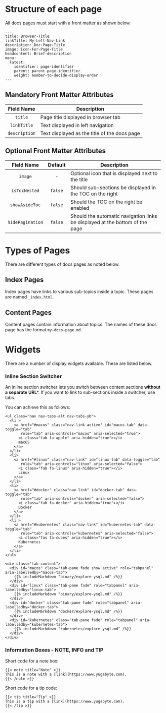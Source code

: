 
# Structure of each page

All docs pages must start with a front matter as shown below.

```
---
title: Browser-Title
linkTitle: My-Left-Nav-Link
description: Doc-Page-Title
image: Icon-For-Page-Title
headcontent: Brief-description
menu:
  latest:
    identifier: page-identifier
    parent: parent-page-identifier
    weight: number-to-decide-display-order
---
```
## Mandatory Front Matter Attributes

| Field Name      | Description           |
| :-------------: | --------------------- |
| `title`         | Page title displayed in browser tab |
| `linkTitle`     | Text displayed in left navigation |
| `description`   | Text displayed as the title of the docs page |

## Optional Front Matter Attributes

| Field Name      | Default | Description           |
| :-------------: | :-----: | --------------------- |
| `image`         | -       | Optional icon that is displayed next to the title |
| `isTocNested`   | `false` | Should sub-sections be displayed in the TOC on the right |
| `showAsideToc`  | `false` | Should the TOC on the right be enabled |
| `hidePagination`| `false` | Should the automatic navigation links be displayed at the bottom of the page |


# Types of Pages

There are different types of docs pages as noted below.

## Index Pages

Index pages have links to various sub-topics inside a topic. These pages are named `_index.html`. 

## Content Pages

Content pages contain information about topics. The names of these docs page has the format `my-docs-page.md`.

# Widgets

There are a number of display widgets available. These are listed below.

### Inline Section Switcher

An inline section switcher lets you switch between content sections **without a separate URL***. If you want to link to sub-sections inside a switcher, use tabs.

You can achieve this as follows:

```
<ul class="nav nav-tabs-alt nav-tabs-yb">
  <li >
    <a href="#macos" class="nav-link active" id="macos-tab" data-toggle="tab"
       role="tab" aria-controls="macos" aria-selected="true">
      <i class="fab fa-apple" aria-hidden="true"></i>
      macOS
    </a>
  </li>
  <li>
    <a href="#linux" class="nav-link" id="linux-tab" data-toggle="tab" 
       role="tab" aria-controls="linux" aria-selected="false">
      <i class="fab fa-linux" aria-hidden="true"></i>
      Linux
    </a>
  </li>
  <li>
    <a href="#docker" class="nav-link" id="docker-tab" data-toggle="tab"
       role="tab" aria-controls="docker" aria-selected="false">
      <i class="fab fa-docker" aria-hidden="true"></i>
      Docker
    </a>
  </li>
  <li >
    <a href="#kubernetes" class="nav-link" id="kubernetes-tab" data-toggle="tab"
       role="tab" aria-controls="kubernetes" aria-selected="false">
      <i class="fas fa-cubes" aria-hidden="true"></i>
      Kubernetes
    </a>
  </li>
</ul>

<div class="tab-content">
  <div id="macos" class="tab-pane fade show active" role="tabpanel" aria-labelledby="macos-tab">
    {{% includeMarkdown "binary/explore-ysql.md" /%}}
  </div>
  <div id="linux" class="tab-pane fade" role="tabpanel" aria-labelledby="linux-tab">
    {{% includeMarkdown "binary/explore-ysql.md" /%}}
  </div>
  <div id="docker" class="tab-pane fade" role="tabpanel" aria-labelledby="docker-tab">
    {{% includeMarkdown "docker/explore-ysql.md" /%}}
  </div>
  <div id="kubernetes" class="tab-pane fade" role="tabpanel" aria-labelledby="kubernetes-tab">
    {{% includeMarkdown "kubernetes/explore-ysql.md" /%}}
  </div>
</div>
```

### Information Boxes - NOTE, INFO and TIP

Short code for a note box:
```
{{< note title="Note" >}}
This is a note with a [link](https://www.yugabyte.com).
{{< /note >}}
```

Short code for a tip code:
```
{{< tip title="Tip" >}}
This is a tip with a [link](https://www.yugabyte.com).
{{< /tip >}}
```
